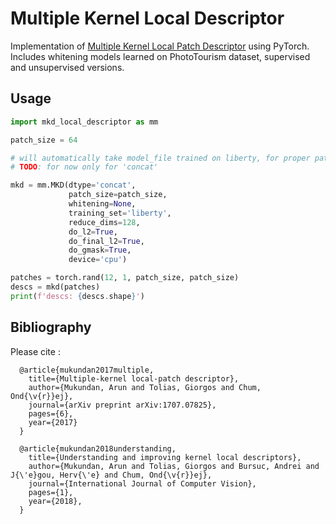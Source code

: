 # Multiple Kernel Local Descriptor

Implementation of [Multiple Kernel Local Patch Descriptor](https://arxiv.org/abs/1707.07825) using PyTorch.
Includes whitening models learned on PhotoTourism dataset, supervised and unsupervised versions.

## Usage

```python
import mkd_local_descriptor as mm

patch_size = 64

# will automatically take model_file trained on liberty, for proper patch_size, else closest.
# TODO: for now only for 'concat'

mkd = mm.MKD(dtype='concat',
             patch_size=patch_size,
             whitening=None,
             training_set='liberty',
             reduce_dims=128,
             do_l2=True,
             do_final_l2=True,
             do_gmask=True,
             device='cpu')

patches = torch.rand(12, 1, patch_size, patch_size)
descs = mkd(patches)
print(f'descs: {descs.shape}')
```

## Bibliography
  Please cite :
```
  @article{mukundan2017multiple,
    title={Multiple-kernel local-patch descriptor},
    author={Mukundan, Arun and Tolias, Giorgos and Chum, Ond{\v{r}}ej},
    journal={arXiv preprint arXiv:1707.07825},
    pages={6},
    year={2017}
  }

  @article{mukundan2018understanding,
    title={Understanding and improving kernel local descriptors},
    author={Mukundan, Arun and Tolias, Giorgos and Bursuc, Andrei and J{\'e}gou, Herv{\'e} and Chum, Ond{\v{r}}ej},
    journal={International Journal of Computer Vision},
    pages={1},
    year={2018},
  }
```
